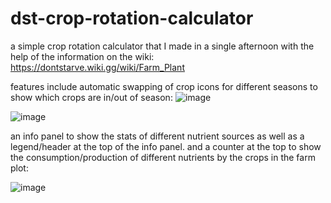 # dst-crop-rotation-calculator

a simple crop rotation calculator that I made in a single afternoon with the help of the information on the wiki: https://dontstarve.wiki.gg/wiki/Farm_Plant

features include automatic swapping of crop icons for different seasons to show which crops are in/out of season:
![image](https://github.com/user-attachments/assets/0eda81e4-e73a-4e9e-a914-ff7207320feb)

![image](https://github.com/user-attachments/assets/44cc248f-c07f-4c79-a7fd-2537f0e4efcb)

an info panel to show the stats of different nutrient sources as well as a legend/header at the top of the info panel. and a counter at the top to show the consumption/production of different nutrients by the crops in the farm plot:

![image](https://github.com/user-attachments/assets/95fce3aa-13be-42b9-bd94-78b4b0ef644d)
